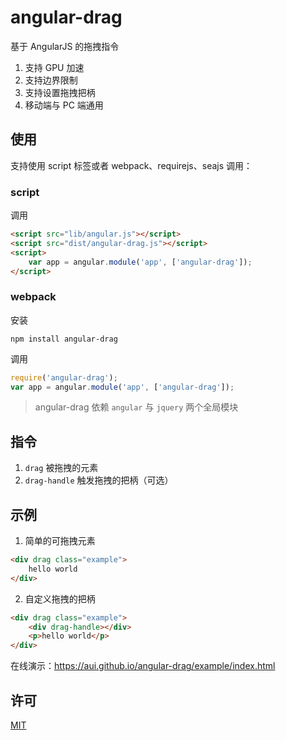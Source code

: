 # angular-drag

基于 AngularJS 的拖拽指令

1. 支持 GPU 加速
2. 支持边界限制
3. 支持设置拖拽把柄
4. 移动端与 PC 端通用

## 使用

支持使用 script 标签或者 webpack、requirejs、seajs 调用：

### script

调用

```html
<script src="lib/angular.js"></script>
<script src="dist/angular-drag.js"></script>
<script>
    var app = angular.module('app', ['angular-drag']);
</script>
```

### webpack

安装
``` shell
npm install angular-drag
```

调用
```js
require('angular-drag');
var app = angular.module('app', ['angular-drag']);
```

> angular-drag 依赖 `angular` 与 `jquery` 两个全局模块

## 指令

1. `drag` 被拖拽的元素
2. `drag-handle` 触发拖拽的把柄（可选）

## 示例

1. 简单的可拖拽元素

```html
<div drag class="example">
    hello world
</div>
```

2. 自定义拖拽的把柄

```html
<div drag class="example">
    <div drag-handle></div>
    <p>hello world</p>
</div>
```

在线演示：<https://aui.github.io/angular-drag/example/index.html>

## 许可

[MIT](./LICENSE)
